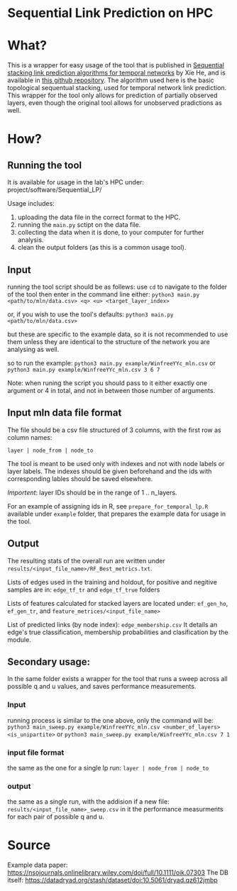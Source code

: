 # Sequential Link Prediction on HPC

# What?

This is a wrapper for easy usage of the tool that is published in [Sequential stacking link prediction algorithms for temporal networks](https://www.nature.com/articles/s41467-024-45598-0) by Xie He, and is available in [this github repository](https://github.com/hexie1995/Sequential-Link-Prediction).
The algorithm used here is the basic topological sequentual stacking, used for temporal network link prediction.
This wrapper for the tool only allows for prediction of partially observed layers, 
even though the original tool allows for unobserved pradictions as well.

# How?

## Running the tool
It is available for usage in the lab's HPC under:
project/software/Sequential_LP/

Usage includes:
1. uploading the data file in the correct format to the HPC.
2. running the `main.py` sctipt on the data file.
3. collecting the data when it is done, to your computer for further analysis.
4. clean the output folders (as this is a common usage tool).

## Input
running the tool script should be as follews:
use `cd` to navigate to the folder of the tool
then enter in the command line either:
`python3 main.py <path/to/mln/data.csv> <q> <u> <target_layer_index>`

or, if you wish to use the tool's defaults:
`python3 main.py <path/to/mln/data.csv>`

but these are specific to the example data, 
so it is not recommended to use them unless they are identical 
to the structure of the network you are analysing as well.

so to run the example:
`python3 main.py example/WinfreeYYc_mln.csv` 
or
`python3 main.py example/WinfreeYYc_mln.csv 3 6 7` 

Note: when runing the script you should pass to it either exactly one argument or 
4 in total, and not in between those number of arguments.

## Input mln data file format
The file should be a csv file structured of 3 columns, with the first row as column names:

`layer | node_from | node_to`

The tool is meant to be used only with indexes and not with node labels or layer labels.
The indexes should be given beforehand and the ids with corresponding lables should be saved elsewhere.

*Importent*: layer IDs should be in the range of 1 .. n_layers. 

For an example of assigning ids in R, see `prepare_for_temporal_lp.R` available under  `example` folder, 
that prepares the example data for usage in the tool.

## Output 

The resulting stats of the overall run are written under `results/<input_file_name>/RF_Best_metrics.txt`.

Lists of edges used in the training and holdout, for positive and negitive samples are in:
`edge_tf_tr` and `edge_tf_true` folders

Lists of features calculated for stacked layers are located under: 
`ef_gen_ho`, `ef_gen_tr`, and `feature_metrices/<input_file_name>`

List of predicted links (by node index):
`edge_membership.csv`
It details an edge's true classification, membership probabilities and clasification by the module.


## Secondary usage:
In the same folder exists a wrapper for the tool that runs a sweep across all possible q and u values, 
and saves performance measurements. 

### Input
running process is similar to the one above, only the command will be:
`python3 main_sweep.py example/WinfreeYYc_mln.csv <number_of_layers> <is_unipartite>` 
or 
`python3 main_sweep.py example/WinfreeYYc_mln.csv 7 1` 

### input file format
the same as the one for a single lp run: `layer | node_from | node_to`

### output
the same as a single run, with the addision if a new file:
`results/<input_file_name>_sweep.csv`
in it the performance measurments for each pair of possible q and u.

# Source
Example data paper: https://nsojournals.onlinelibrary.wiley.com/doi/full/10.1111/oik.07303
The DB itself: https://datadryad.org/stash/dataset/doi:10.5061/dryad.qz612jmbp